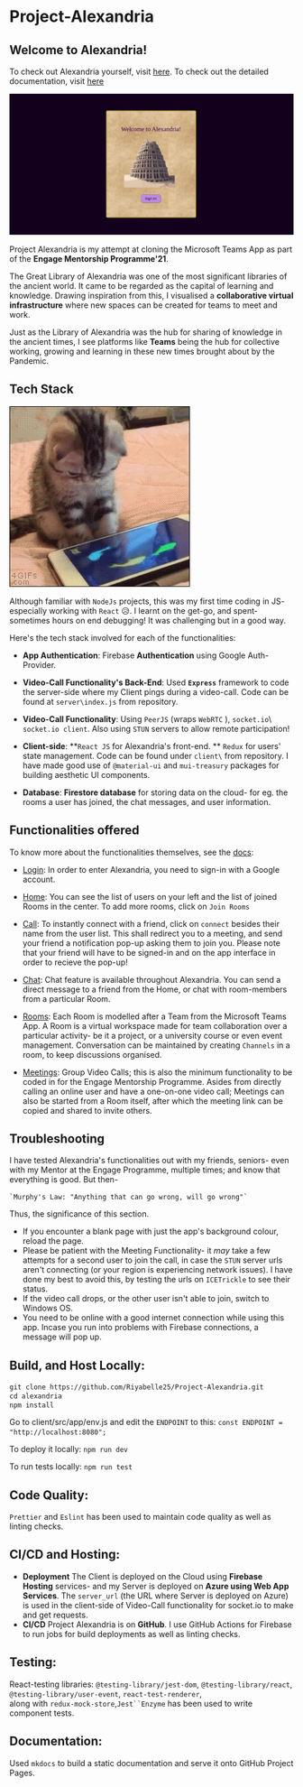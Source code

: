 # Project-Alexandria

## Welcome to Alexandria!

To check out Alexandria yourself, visit [here](https://alexandria-4da0a.web.app/).
To check out the detailed documentation, visit [here](https://www.github.riyabelle25/Project-Alexandria)

![Login screen](docs/img/login.png)

<!-- ![The Great Library of Alexandria](img/alexandria.svg) -->

Project Alexandria is my attempt at cloning the Microsoft Teams App as part of the **Engage Mentorship Programme'21**.

The Great Library of Alexandria was one of the most significant libraries of the ancient world. It came to be regarded as the capital of learning and knowledge. Drawing inspiration from this, I visualised a **collaborative virtual infrastructure** where new spaces can be created for teams to meet and work.

Just as the Library of Alexandria was the hub for sharing of knowledge in the ancient times, I see platforms like **Teams** being the hub for collective working, growing and learning in these new times brought about by the Pandemic.

## Tech Stack

![cat](docs/img/adorable_kitten.gif)

Although familiar with `NodeJs` projects, this was my first time coding in JS- especially working with `React` 😥.
I learnt on the get-go, and spent- sometimes hours on end debugging! It was challenging but in a good way.

Here's the tech stack involved for each of the functionalities:

- **App Authentication**: Firebase **Authentication** using Google Auth-Provider.

- **Video-Call Functionality's Back-End**: Used **`Express`** framework to code the server-side where my Client pings during a video-call. Code can be found at `server\index.js` from repository.

- **Video-Call Functionality**: Using `PeerJS` (wraps `WebRTC` ), `socket.io`\ `socket.io client`. Also using `STUN` servers to allow remote participation!

- **Client-side**: **`React JS` for Alexandria's front-end. ** `Redux` for users' state management. Code can be found under `client\` from repository. I have made good use of `@material-ui` and `mui-treasury` packages for building aesthetic UI components.

- **Database**: **Firestore database** for storing data on the cloud- for eg. the rooms a user has joined, the chat messages, and user information.

## Functionalities offered

To know more about the functionalities themselves, see the [docs](https://www.github.riyabelle25/Project-Alexandria):

- [Login](docs/login.md): In order to enter Alexandria, you need to sign-in with a Google account.

- [Home](home.md): You can see the list of users on your left and the list of joined Rooms in the center. To add more rooms, click on `Join Rooms`

- [Call](docs/call.md): To instantly connect with a friend, click on `connect` besides their name from the user list. This shall redirect you to a meeting, and send your friend a notification pop-up asking them to join you. Please note that your friend will have to be signed-in and on the app interface in order to recieve the pop-up!

- [Chat](docs/dm.md): Chat feature is available throughout Alexandria. You can send a direct message to a friend from the Home, or chat with room-members from a particular Room.

- [Rooms](docs/rooms.md): Each Room is modelled after a Team from the Microsoft Teams App. A Room is a virtual workspace made for team collaboration over a particular activity- be it a project, or a university course or even event management. Conversation can be maintained by creating `Channels` in a room, to keep discussions organised.

- [Meetings](docs/meetings.md): Group Video Calls; this is also the minimum functionality to be coded in for the Engage Mentorship Programme. Asides from directly calling an online user and have a one-on-one video call; Meetings can also be started from a Room itself, after which the meeting link can be copied and shared to invite others.

## Troubleshooting

I have tested Alexandria's functionalities out with my friends, seniors- even with my Mentor at the Engage Programme, multiple times; and know that everything is good. But then-

    `Murphy's Law: "Anything that can go wrong, will go wrong"`

Thus, the significance of this section.

- If you encounter a blank page with just the app's background colour, reload the page.
- Please be patient with the Meeting Functionality- it _may_ take a few attempts for a second user to join the call, in case the `STUN` server urls aren't connecting (or your region is experiencing network issues). I have done my best to avoid this, by testing the urls on `ICETrickle` to see their status.
- If the video call drops, or the other user isn't able to join, switch to Windows OS.
- You need to be online with a good internet connection while using this app. Incase you run into problems with Firebase connections, a message will pop up.

## Build, and Host Locally:

    git clone https://github.com/Riyabelle25/Project-Alexandria.git
    cd alexandria
    npm install

Go to client/src/app/env.js and edit the `ENDPOINT` to this:
`const ENDPOINT = "http://localhost:8080";`

To deploy it locally:
`npm run dev`

To run tests locally:
`npm run test`

## Code Quality:

`Prettier` and `Eslint` has been used to maintain code quality as well as linting checks.

## CI/CD and Hosting:

- **Deployment** The Client is deployed on the Cloud using **Firebase Hosting** services- and my Server is deployed on **Azure using Web App Services**.
  The `server_url` (the URL where Server is deployed on Azure) is used in the client-side of Video-Call functionality for socket.io to make and get requests.
- **CI/CD** Project Alexandria is on **GitHub**. I use GitHub Actions for Firebase to run jobs for build deployments as well as linting checks.

## Testing:

React-testing libraries:
`@testing-library/jest-dom`,
`@testing-library/react`,
`@testing-library/user-event`,
`react-test-renderer`,  
along with `redux-mock-store`,` Jest``Enzyme ` has been used to write component tests.

## Documentation:

Used `mkdocs` to build a static documentation and serve it onto GitHub Project Pages.

